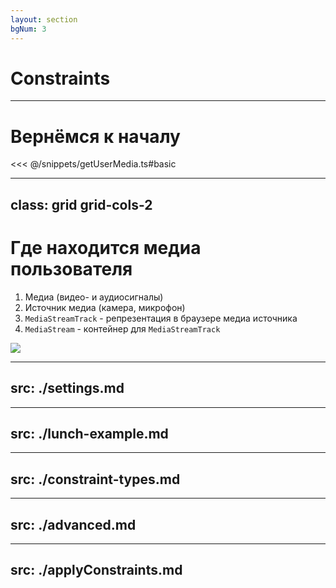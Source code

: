 ```yaml
---
layout: section
bgNum: 3
---
```


# Constraints

---

# Вернёмся к началу

<<< @/snippets/getUserMedia.ts#basic

<!-- 
  Допустим, мы победили все препоны: 
  - У нас есть все пермишины
  - У пользователя есть хотя бы один микрофон или камера
  - Медиаустройства не заняты другими приложениями
 -->

---
class: grid grid-cols-2
---

<div>

# Где находится медиа пользователя

<v-clicks> 

1. Медиа (видео- и аудиосигналы)
2. Источник медиа (камера, микрофон)
3. `MediaStreamTrack` - репрезентация в браузере медиа источника 
4. `MediaStream` - контейнер для `MediaStreamTrack`
</v-clicks>
</div>

<Image class="h-full" src="/assets/media-pipeline-meme.png" />

<!-- Да, мы уже узнал, что вызывая getUserMedia, браузер захватывает медиа с медиаисточника, мы получаем медиапоток, там лежат медиатреки, а уже в самих треках и лежит медиа. 
-->

---
src: ./settings.md
---

---
src: ./lunch-example.md
---

---
src: ./constraint-types.md
---

---
src: ./advanced.md
---

---
src: ./applyConstraints.md
---
